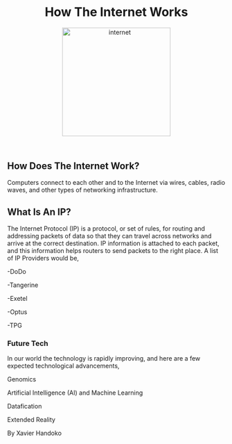 
<!DOCTYPE html>
<html>
    <head>
    <title>How The Internet Works</title>
</head>
<body>
    <header>
        <h1 style="text-align:center;"> How The Internet Works </h1>
     <aside>
      <img src="https://media.geeksforgeeks.org/wp-content/uploads/20230420093202/Internet-image-(2).webp" alt="internet" style="width:250px;height:250px;">
    </aside>
    </header>
    <section>
        <h2>How Does The Internet Work?</h2>
        <p title="">Computers connect to each other and to the Internet via wires, cables, radio waves, and other types of networking infrastructure.</p>
    </section>
    <section>
        <h2>What Is An IP?</h2>
        <p> The Internet Protocol (IP) is a protocol, or set of rules, for routing and addressing packets of data so that they can travel across networks and arrive at the correct destination. IP information is attached to each packet, and this information helps routers to send packets to the right place. A list of IP Providers would be,</p>
        <p>-DoDo </p>
        <p>-Tangerine</p>
        <p>-Exetel</p>
        <p>-Optus</p>
        <p>-TPG</p>
    </section>
    <section>
        <h3> Future Tech </h3>
        <p> In our world the technology is rapidly improving, and here are a few expected technological advancements,</p>
        <p>Genomics</p>
        <p>Artificial Intelligence (AI) and Machine Learning</p>
        <p>Datafication</p>
        <p>Extended Reality</p>
        <p><Robotic Press Automation/p>
    </section>
    <p> By Xavier Handoko </p>
</body>
</html>
